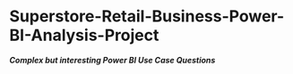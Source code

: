 # Superstore-Retail-Business-Power-BI-Analysis-Project
***Complex but interesting Power BI Use Case Questions***
